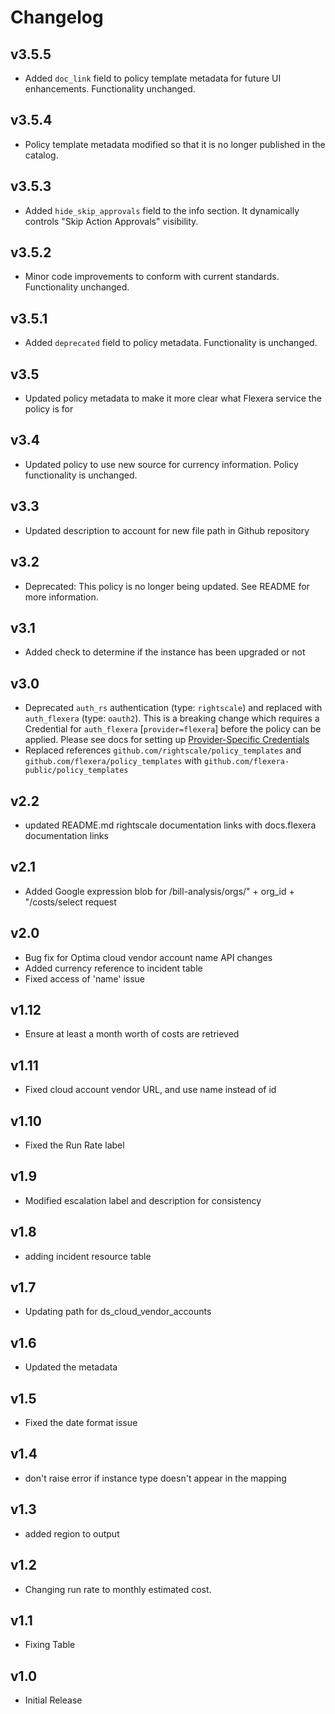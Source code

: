 # Changelog

## v3.5.5

- Added `doc_link` field to policy template metadata for future UI enhancements. Functionality unchanged.

## v3.5.4

- Policy template metadata modified so that it is no longer published in the catalog.

## v3.5.3

- Added `hide_skip_approvals` field to the info section. It dynamically controls "Skip Action Approvals" visibility.

## v3.5.2

- Minor code improvements to conform with current standards. Functionality unchanged.

## v3.5.1

- Added `deprecated` field to policy metadata. Functionality is unchanged.

## v3.5

- Updated policy metadata to make it more clear what Flexera service the policy is for

## v3.4

- Updated policy to use new source for currency information. Policy functionality is unchanged.

## v3.3

- Updated description to account for new file path in Github repository

## v3.2

- Deprecated: This policy is no longer being updated. See README for more information.

## v3.1

- Added check to determine if the instance has been upgraded or not

## v3.0

- Deprecated `auth_rs` authentication (type: `rightscale`) and replaced with `auth_flexera` (type: `oauth2`).  This is a breaking change which requires a Credential for `auth_flexera` [`provider=flexera`] before the policy can be applied.  Please see docs for setting up [Provider-Specific Credentials](https://docs.flexera.com/flexera/EN/Automation/ProviderCredentials.htm)
- Replaced references `github.com/rightscale/policy_templates` and `github.com/flexera/policy_templates` with `github.com/flexera-public/policy_templates`

## v2.2

- updated README.md rightscale documentation links with docs.flexera documentation links

## v2.1

- Added Google expression blob for /bill-analysis/orgs/" + org_id + "/costs/select request

## v2.0

- Bug fix for Optima cloud vendor account name API changes
- Added currency reference to incident table
- Fixed access of 'name' issue

## v1.12

- Ensure at least a month worth of costs are retrieved

## v1.11

- Fixed cloud account vendor URL, and use name instead of id

## v1.10

- Fixed the Run Rate label

## v1.9

- Modified escalation label and description for consistency

## v1.8

- adding incident resource table

## v1.7

- Updating path for ds_cloud_vendor_accounts

## v1.6

- Updated the metadata

## v1.5

- Fixed the date format issue

## v1.4

- don't raise error if instance type doesn't appear in the mapping

## v1.3

- added region to output

## v1.2

- Changing run rate to monthly estimated cost.

## v1.1

- Fixing Table

## v1.0

- Initial Release
